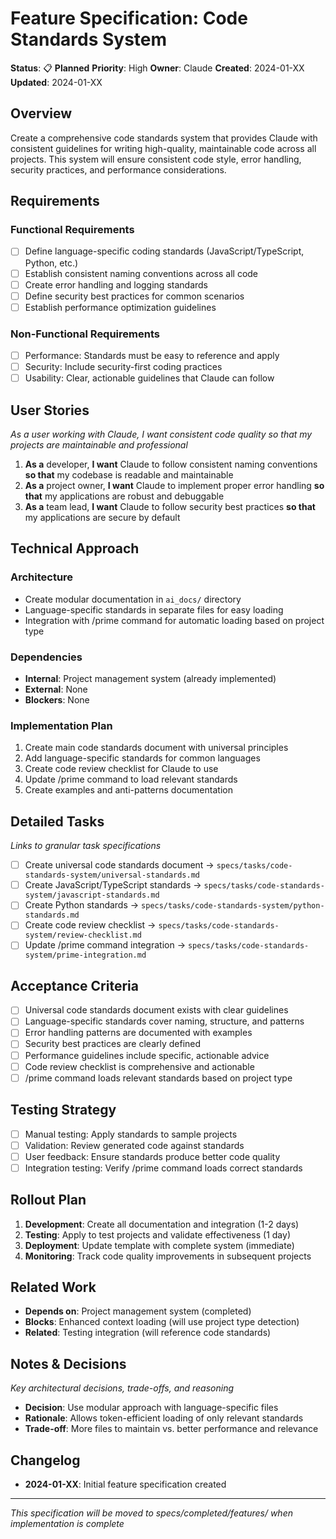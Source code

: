 # Feature Specification: Code Standards System

**Status**: 📋 **Planned**
**Priority**: High
**Owner**: Claude
**Created**: 2024-01-XX
**Updated**: 2024-01-XX

## Overview

Create a comprehensive code standards system that provides Claude with consistent guidelines for writing high-quality, maintainable code across all projects. This system will ensure consistent code style, error handling, security practices, and performance considerations.

## Requirements

### Functional Requirements

- [ ] Define language-specific coding standards (JavaScript/TypeScript, Python, etc.)
- [ ] Establish consistent naming conventions across all code
- [ ] Create error handling and logging standards
- [ ] Define security best practices for common scenarios
- [ ] Establish performance optimization guidelines

### Non-Functional Requirements

- [ ] Performance: Standards must be easy to reference and apply
- [ ] Security: Include security-first coding practices
- [ ] Usability: Clear, actionable guidelines that Claude can follow

## User Stories

_As a user working with Claude, I want consistent code quality so that my projects are maintainable and professional_

1. **As a** developer, **I want** Claude to follow consistent naming conventions **so that** my codebase is readable and maintainable
2. **As a** project owner, **I want** Claude to implement proper error handling **so that** my applications are robust and debuggable
3. **As a** team lead, **I want** Claude to follow security best practices **so that** my applications are secure by default

## Technical Approach

### Architecture

- Create modular documentation in `ai_docs/` directory
- Language-specific standards in separate files for easy loading
- Integration with /prime command for automatic loading based on project type

### Dependencies

- **Internal**: Project management system (already implemented)
- **External**: None
- **Blockers**: None

### Implementation Plan

1. Create main code standards document with universal principles
2. Add language-specific standards for common languages
3. Create code review checklist for Claude to use
4. Update /prime command to load relevant standards
5. Create examples and anti-patterns documentation

## Detailed Tasks

_Links to granular task specifications_

- [ ] Create universal code standards document → `specs/tasks/code-standards-system/universal-standards.md`
- [ ] Create JavaScript/TypeScript standards → `specs/tasks/code-standards-system/javascript-standards.md`
- [ ] Create Python standards → `specs/tasks/code-standards-system/python-standards.md`
- [ ] Create code review checklist → `specs/tasks/code-standards-system/review-checklist.md`
- [ ] Update /prime command integration → `specs/tasks/code-standards-system/prime-integration.md`

## Acceptance Criteria

- [ ] Universal code standards document exists with clear guidelines
- [ ] Language-specific standards cover naming, structure, and patterns
- [ ] Error handling patterns are documented with examples
- [ ] Security best practices are clearly defined
- [ ] Performance guidelines include specific, actionable advice
- [ ] Code review checklist is comprehensive and actionable
- [ ] /prime command loads relevant standards based on project type

## Testing Strategy

- [ ] Manual testing: Apply standards to sample projects
- [ ] Validation: Review generated code against standards
- [ ] User feedback: Ensure standards produce better code quality
- [ ] Integration testing: Verify /prime command loads correct standards

## Rollout Plan

1. **Development**: Create all documentation and integration (1-2 days)
2. **Testing**: Apply to test projects and validate effectiveness (1 day)
3. **Deployment**: Update template with complete system (immediate)
4. **Monitoring**: Track code quality improvements in subsequent projects

## Related Work

- **Depends on**: Project management system (completed)
- **Blocks**: Enhanced context loading (will use project type detection)
- **Related**: Testing integration (will reference code standards)

## Notes & Decisions

_Key architectural decisions, trade-offs, and reasoning_

- **Decision**: Use modular approach with language-specific files
- **Rationale**: Allows token-efficient loading of only relevant standards
- **Trade-off**: More files to maintain vs. better performance and relevance

## Changelog

- **2024-01-XX**: Initial feature specification created

---

_This specification will be moved to specs/completed/features/ when implementation is complete_
